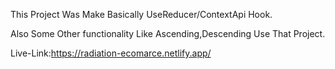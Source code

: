 This Project Was Make Basically UseReducer/ContextApi Hook.







Also Some Other functionality Like Ascending,Descending Use That Project.










Live-Link:https://radiation-ecomarce.netlify.app/
